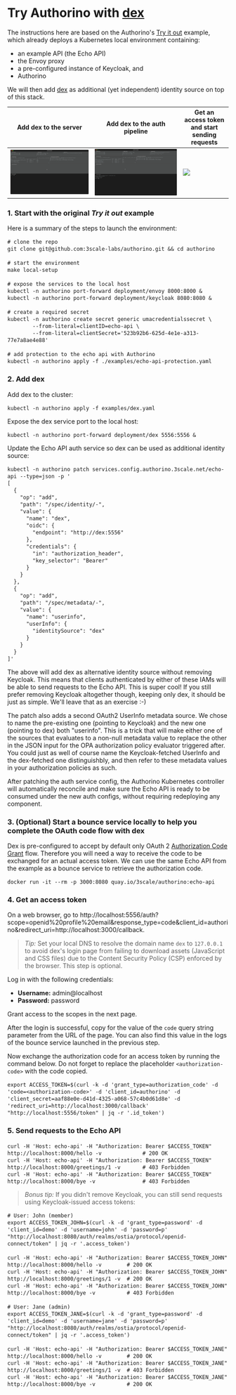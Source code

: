 # Try Authorino with [dex](https://dexidp.io)

The instructions here are based on the Authorino's [Try it out](README.md#try-it-out-with-the-example) example, which already deploys a Kubernetes local environment containing:
- an example API (the Echo API)
- the Envoy proxy
- a pre-configured instance of Keycloak, and
- Authorino

We will then add [dex](https://dexidp.io) as additional (yet independent) identity source on top of this stack.

| Add dex to the server             | Add dex to the auth pipeline         | Get an access token and start sending requests |
|-----------------------------------|--------------------------------------|--------------------------------------|
|![](images/add-dex-to-server.gif)  | ![](images/add-dex-to-echo-api.gif)  | ![](images/authn-and-request.gif)    |

### 1. Start with the original _Try it out_ example

Here is a summary of the steps to launch the environment:

```shell
# clone the repo
git clone git@github.com:3scale-labs/authorino.git && cd authorino

# start the environment
make local-setup

# expose the services to the local host
kubectl -n authorino port-forward deployment/envoy 8000:8000 &
kubectl -n authorino port-forward deployment/keycloak 8080:8080 &

# create a required secret
kubectl -n authorino create secret generic umacredentialssecret \
        --from-literal=clientID=echo-api \
        --from-literal=clientSecret='523b92b6-625d-4e1e-a313-77e7a8ae4e88'

# add protection to the echo api with Authorino
kubectl -n authorino apply -f ./examples/echo-api-protection.yaml
```

### 2. Add dex

Add dex to the cluster:
```shell
kubectl -n authorino apply -f examples/dex.yaml
```

Expose the dex service port to the local host:
```shell
kubectl -n authorino port-forward deployment/dex 5556:5556 &
```

Update the Echo API auth service so dex can be used as additional identity source:
```shell
kubectl -n authorino patch services.config.authorino.3scale.net/echo-api --type=json -p '
[
  {
    "op": "add",
    "path": "/spec/identity/-",
    "value": {
      "name": "dex",
      "oidc": {
        "endpoint": "http://dex:5556"
      },
      "credentials": {
        "in": "authorization_header",
        "key_selector": "Bearer"
      }
    }
  },
  {
    "op": "add",
    "path": "/spec/metadata/-",
    "value": {
      "name": "userinfo",
      "userInfo": {
        "identitySource": "dex"
      }
    }
  }
]'
```

The above will add dex as alternative identity source without removing Keycloak. This means that clients authenticated by either of these IAMs will be able to send requests to the Echo API. This is super cool! If you still prefer removing Keycloak altogether though, keeping only dex, it should be just as simple. We'll leave that as an exercise :-)

The patch also adds a second OAuth2 UserInfo metadata source. We chose to name the pre-existing one (pointing to Keycloak) and the new one (pointing to dex) both "userinfo". This is a trick that will make either one of the sources that evaluates to a non-null metadata value to replace the other in the JSON input for the OPA authorization policy evaluator triggered after. You could just as well of course name the Keycloak-fetched UserInfo and the dex-fetched one distinguishbly, and then refer to these metadata values in your authorization policies as such.

After patching the auth service config, the Authorino Kubernetes controller will automatically reconcile and make sure the Echo API is ready to be consumed under the new auth configs, without requiring redeploying any component.

### 3. (Optional) Start a bounce service locally to help you complete the OAuth code flow with dex

Dex is pre-configured to accept by default only OAuth 2 [Authorization Code Grant](https://tools.ietf.org/html/rfc6749#section-1.3.1) flow. Therefore you will need a way to receive the code to be exchanged for an actual access token. We can use the same Echo API from the example as a bounce service to retrieve the authorization code.

```shell
docker run -it --rm -p 3000:8080 quay.io/3scale/authorino:echo-api
```

### 4. Get an access token

On a web browser, go to http://localhost:5556/auth?scope=openid%20profile%20email&response_type=code&client_id=authorino&redirect_uri=http://localhost:3000/callback.

> _Tip:_ Set your local DNS to resolve the domain name `dex` to `127.0.0.1` to avoid dex's login page from failing to download assets (JavaScript and CSS files) due to the Content Security Policy (CSP) enforced by the browser. This step is optional.

Log in with the following credentials:
- **Username:** admin@localhost
- **Password:** password

Grant access to the scopes in the next page.

After the login is successful, copy for the value of the `code` query string parameter from the URL of the page. You can also find this value in the logs of the bounce service launched in the previous step.

Now exchange the authorization code for an access token by running the command below. Do not forget to replace the placeholder `<authorization-code>` with the code copied.

```shell
export ACCESS_TOKEN=$(curl -k -d 'grant_type=authorization_code' -d 'code=<authorization-code>' -d 'client_id=authorino' -d 'client_secret=aaf88e0e-d41d-4325-a068-57c4b0d61d8e' -d 'redirect_uri=http://localhost:3000/callback' "http://localhost:5556/token" | jq -r '.id_token')
```

### 5. Send requests to the Echo API

```shell
curl -H 'Host: echo-api' -H "Authorization: Bearer $ACCESS_TOKEN" http://localhost:8000/hello -v             # 200 OK
curl -H 'Host: echo-api' -H "Authorization: Bearer $ACCESS_TOKEN" http://localhost:8000/greetings/1 -v       # 403 Forbidden
curl -H 'Host: echo-api' -H "Authorization: Bearer $ACCESS_TOKEN" http://localhost:8000/bye -v               # 403 Forbidden
```

> _Bonus tip:_ If you didn't remove Keycloak, you can still send requests using Keycloak-issued access tokens:

```shell
# User: John (member)
export ACCESS_TOKEN_JOHN=$(curl -k -d 'grant_type=password' -d 'client_id=demo' -d 'username=john' -d 'password=p' "http://localhost:8080/auth/realms/ostia/protocol/openid-connect/token" | jq -r '.access_token')

curl -H 'Host: echo-api' -H "Authorization: Bearer $ACCESS_TOKEN_JOHN" http://localhost:8000/hello -v        # 200 OK
curl -H 'Host: echo-api' -H "Authorization: Bearer $ACCESS_TOKEN_JOHN" http://localhost:8000/greetings/1 -v  # 200 OK
curl -H 'Host: echo-api' -H "Authorization: Bearer $ACCESS_TOKEN_JOHN" http://localhost:8000/bye -v          # 403 Forbidden

# User: Jane (admin)
export ACCESS_TOKEN_JANE=$(curl -k -d 'grant_type=password' -d 'client_id=demo' -d 'username=jane' -d 'password=p' "http://localhost:8080/auth/realms/ostia/protocol/openid-connect/token" | jq -r '.access_token')

curl -H 'Host: echo-api' -H "Authorization: Bearer $ACCESS_TOKEN_JANE" http://localhost:8000/hello -v        # 200 OK
curl -H 'Host: echo-api' -H "Authorization: Bearer $ACCESS_TOKEN_JANE" http://localhost:8000/greetings/1 -v  # 403 Forbidden
curl -H 'Host: echo-api' -H "Authorization: Bearer $ACCESS_TOKEN_JANE" http://localhost:8000/bye -v          # 200 OK
```
